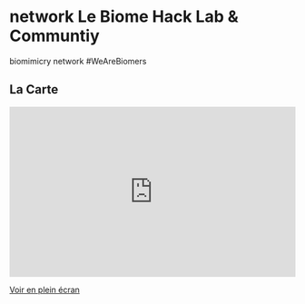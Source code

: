 # network Le Biome Hack Lab & Communtiy

biomimicry network  #WeAreBiomers

## La Carte

<iframe width="100%" height="300px" frameBorder="0" src="http://umap.openstreetmap.fr/fr/map/we-are-biomers-map_52928?scaleControl=false&miniMap=false&scrollWheelZoom=false&zoomControl=true&allowEdit=false&moreControl=true&searchControl=null&tilelayersControl=null&embedControl=null&datalayersControl=true&onLoadPanel=undefined&captionBar=false"></iframe><p><a href="http://umap.openstreetmap.fr/fr/map/we-are-biomers-map_52928">Voir en plein écran</a></p>

